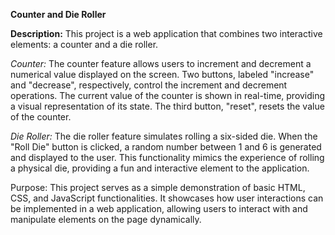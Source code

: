 **Counter and Die Roller**

**Description:**
This project is a web application that combines two interactive elements: a counter and a die roller.

*Counter:*
The counter feature allows users to increment and decrement a numerical value displayed on the screen. Two buttons, labeled "increase" and "decrease", respectively, control the increment and decrement operations. 
The current value of the counter is shown in real-time, providing a visual representation of its state.
The third button, "reset", resets the value of the counter.

*Die Roller:*
The die roller feature simulates rolling a six-sided die. When the "Roll Die" button is clicked, a random number between 1 and 6 is generated and displayed to the user. 
This functionality mimics the experience of rolling a physical die, providing a fun and interactive element to the application.

Purpose:
This project serves as a simple demonstration of basic HTML, CSS, and JavaScript functionalities. 
It showcases how user interactions can be implemented in a web application, allowing users to interact with and manipulate elements on the page dynamically.
